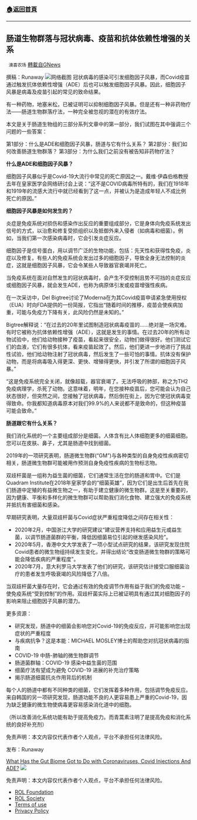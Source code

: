 ###  [:house:返回首頁](https://github.com/ourhimalayas/txt)
---


## 肠道生物群落与冠状病毒、疫苗和抗体依赖性增强的关系
` 澳喜农场` [轉載自GNews](https://gnews.org/zh-hans/1665877/)

撰稿：Runaway
![](https://assets.gnews.org/wp-content/uploads/2021/11/bacteria-closeup-universal-832x469-1.jpg)网络截图
冠状病毒的感染可引发细胞因子风暴，而Covid疫苗通过触发抗体依赖性增强（ADE）后也可以触发细胞因子风暴。因此，细胞因子风暴是病毒及疫苗引起的常见的致命结果。

有一种药物，地塞米松，已被证明可以抑制细胞因子风暴。但是还有一种非药物疗法——肠道生物群落疗法，一种完全被忽视的潜在的有效疗法。

本文是关于肠道生物组的三部分系列文章中的第一部分，我们试图在其中强调三个问题的一些答案：

第1部分：什么是ADE和细胞因子风暴，肠道与它有什么关系？
第2部分：我们如何改善肠道生物群落？
第3部分：为什么我们之前没有被告知非药物疗法？

**什么是ADE和细胞因子风暴？**

细胞因子风暴似乎是Covid-19大流行中常见的死亡原因之一。戴维·伊森伯格教授去年在皇家医学会网络研讨会上说：“这不是COVID病毒所特有的，我们在1918年和1919年的流感大流行中就已经看到了这一点，并被认为是造成年轻人不成比例死亡的原因。”

**细胞因子风暴是如何发生的？**

炎症是免疫系统对损伤和感染作出反应的重要组成部分，它是身体向免疫系统发出信号的方式，以治愈和修复受损组织以及抵御外来入侵者（如病毒和细菌）。例如，当我们第一次感染病毒时，它会引发炎症反应。

细胞因子是信号蛋白，用以调节广泛的生物功能，包括：先天性和获得性免疫，炎症以及修复。有些人的免疫系统会发出过多的细胞因子，导致全身无法控制的炎症，这就是细胞因子风暴，它会令某些人导致器官衰竭并死亡。

当免疫系统在面对自然发生的冠状病毒时，会产生不受控制且势不可挡的炎症反应或细胞因子风暴，就会发生ADE，也称为病原体引发或疫苗增强性疾病。

在一次采访中，Del Bigtree讨论了Moderna在为其Covid疫苗申请紧急使用授权（EUA）时向FDA提供的一份简报，它指出“随着时间的推移，疫苗会使疾病加重，可能与免疫力下降有关，此风险仍然是未知的。”

Bigtree解释说：“在过去的20年里试图制造冠状病毒疫苗的……绝对是一场灾难。有时它被称为抗体依赖性增强（ADE），这就是发生的事情。在过去20年的所有动物试验中，他们给动物接种了疫苗，看起来很安全，动物们做得很好。他们测试它们的血液，它们有很多抗体，看来疫苗起效了。然后，他们更进一步地进行了挑战性试验，他们给动物注射了冠状病毒，然后发生了一些可怕的事情。抗体没有保护动物，而是将病毒吸入得更深、更快、增殖得更快，并引发了所谓的细胞因子风暴。”

“这是免疫系统完全关闭，就像超载，器官衰竭了。无法呼吸的肺部，称之为TH2免疫病理学，杀死了动物。这意味着，明年，在您接种疫苗后，您可能会认为自己状态很好，但突然之间，您接触了冠状病毒，然后倒在街上，因为它使冠状病毒变得致命。你我都知道病毒原本对我们99.9%的人来说都不是致命的，但这种疫苗可能会致命。”

**肠道跟它有什么关系？**

我们消化系统的一个主要组成部分是细菌。人体含有比人体细胞更多的细菌细胞。您可以在皮肤、鼻子，尤其是肠道中找到细菌。

2019年的一项研究表明，肠道微生物群(“GM”)与各种类型的自身免疫性疾病密切相关，肠道微生物群可能被用作预测自身免疫性疾病的生物标志物。

双歧杆菌是一组称为益生菌的细菌，它们通常生活在您的肠道和胃中。它们是Quadram Institute在2018年皇家学会的“细菌英雄”，因为它们是出生后首先在我们肠道中定殖的有益微生物之一，有助于建立健康的微生物群。这是至关重要的，因为健康、平衡和多样化的微生物群可以帮助我们消化食物、建立强大的免疫系统并抵抗有害细菌和感染。

早期研究表明，大量双歧杆菌与Covid症状严重程度降低之间存在相关性：

- 2020年2月，中国浙江大学的研究建议“建议营养支持和应用益生元或益生菌，以调节肠道菌群的平衡，降低因细菌易位引起的继发感染风险”。
- 2020年5月，香港中文大学发表了一项小型试点研究的结果，该研究发现住院Covid患者的微生物组持续发生变化，并得出结论“改变肠道微生物群的策略可能会降低疾病的严重程度”。
- 2020年7月，意大利罗马大学发表了他们的研究，该研究估计接受口服细菌治疗的患者发生呼吸衰竭的风险降低了八倍。


当双歧杆菌大量存在时，它会通过有效的免疫调节作用有益于我们的免疫功能 – 使免疫系统“受到控制”的作用。双歧杆菌实际上已被证明具有通过其对细胞因子的影响来阻止细胞因子风暴的潜力。

更多资源：

- 研究发现，肠道中的细菌会影响您对Covid-19的免疫反应，并可能影响您出现症状的严重程度
- 与疾病抗争？这是本能：MICHAEL MOSLEY博士的帮助您对抗冠状病毒的指南
- COVID-19 中肠-肺轴的微生物群调节
- 肠道菌群轴：COVID-19 感染中益生菌的范围
- 细菌疗法有望成为避免 COVID-19 进展的补充治疗策略
- 揭示肠道细菌抗炎作用背后的机制


每个人的肠道中都有不同种类的细菌，它们发挥着多种作用，包括调节免疫反应。来自韩国的另一项研究发现，肠道功能不良的人更容易患上严重的Covid-19，因为缺乏健康的微生物使病毒更容易感染消化道中的细胞。

（所以改善消化系统功能有助于提高免疫力。而青蒿素注明了是提高免疫和消化系统的良好补充剂）

免责声明：本文内容仅代表作者个人观点，平台不承担任何法律风险。

发布：Runaway

[What Has the Gut Biome Got to Do with Coronaviruses, Covid Injections And ADE?](https://theexpose.uk/2021/11/14/what-has-the-gut-biome-got-to-do-with-coronaviruses-covid-injections-and-ade/)
![](https://assets.gnews.org/wp-content/uploads/2021/11/%E6%BE%B3%E5%96%9C%E5%9B%BE%E6%A0%872-1-1.jpg)


 

免责声明：本文内容仅代表作者个人观点，平台不承担任何法律风险。

- [ROL Foundation](https://rolfoundation.org/)
- [ROL Society](https://rolsociety.org/)
- [Terms of use](https://gnews.org/terms-of-use-3/)
- [Privacy Policy](https://gnews.org/privacy-policy/)
